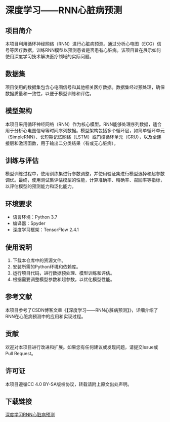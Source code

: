 # 深度学习——RNN心脏病预测

## 项目简介
本项目利用循环神经网络（RNN）进行心脏病预测。通过分析心电图（ECG）信号等医疗数据，训练RNN模型以预测患者是否患有心脏病。该项目旨在展示如何使用深度学习技术解决医疗领域的实际问题。

## 数据集
项目使用的数据集包含心电图信号和其他相关医疗数据。数据集经过预处理，确保数据质量和一致性，以便于模型训练和评估。

## 模型架构
本项目采用循环神经网络（RNN）作为核心模型。RNN能够处理序列数据，适合用于分析心电图信号等时间序列数据。模型架构包括多个循环层，如简单循环单元（SimpleRNN）、长短期记忆网络（LSTM）或门控循环单元（GRU），以及全连接层和激活函数，用于输出二分类结果（有或无心脏病）。

## 训练与评估
模型训练过程中，使用训练集进行参数调整，并使用验证集进行模型选择和超参数调优。最终，使用测试集评估模型的性能，计算准确率、精确率、召回率等指标，以评估模型的预测能力和泛化能力。

## 环境要求
- 语言环境：Python 3.7
- 编译器：Spyder
- 深度学习框架：TensorFlow 2.4.1

## 使用说明
1. 下载本仓库中的资源文件。
2. 安装所需的Python环境和依赖库。
3. 运行项目代码，进行数据预处理、模型训练和评估。
4. 根据需要调整模型参数和超参数，以优化模型性能。

## 参考文献
本项目参考了CSDN博客文章《【深度学习——RNN心脏病预测】》，详细介绍了RNN在心脏病预测中的应用和实现过程。

## 贡献
欢迎对本项目进行改进和扩展。如果您有任何建议或发现问题，请提交Issue或Pull Request。

## 许可证
本项目遵循CC 4.0 BY-SA版权协议，转载请附上原文出处声明。

## 下载链接

[深度学习RNN心脏病预测](https://pan.quark.cn/s/c6ca8a68dfd6)
